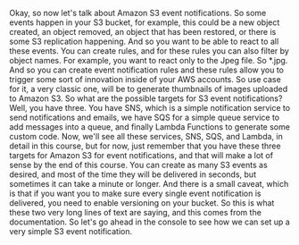 
<v Instructor>Okay, so now let's talk about</v>
Amazon S3 event notifications.
So some events happen in your S3 bucket,
for example, this could be a new object created,
an object removed, an object that has been restored,
or there is some S3 replication happening.
And so you want to be able to react to all these events.
You can create rules, and for these rules
you can also filter by object names.
For example, you want to react only to the Jpeg file.
So *.jpg.
And so you can create event notification rules
and these rules allow you
to trigger some sort of innovation
inside of your AWS accounts.
So use case for it, a very classic one,
will be to generate thumbnails of images
uploaded to Amazon S3.
So what are the possible targets for S3 event notifications?
Well, you have three.
You have SNS,
which is a simple notification service
to send notifications and emails,
we have SQS for a simple queue service
to add messages into a queue,
and finally Lambda Functions to generate some custom code.
Now, we'll see all these services, SNS, SQS,
and Lambda, in detail in this course,
but for now, just remember that you
have these three targets for Amazon S3
for event notifications, and that will make a lot of sense
by the end of this course.
You can create as many S3 events as desired,
and most of the time they will be delivered in seconds,
but sometimes it can take a minute or longer.
And there is a small caveat,
which is that if you want you to make sure
every single event notification is delivered,
you need to enable versioning on your bucket.
So this is what these two very long lines
of text are saying,
and this comes from the documentation.
So let's go ahead in the console to see how we can set up
a very simple S3 event notification.